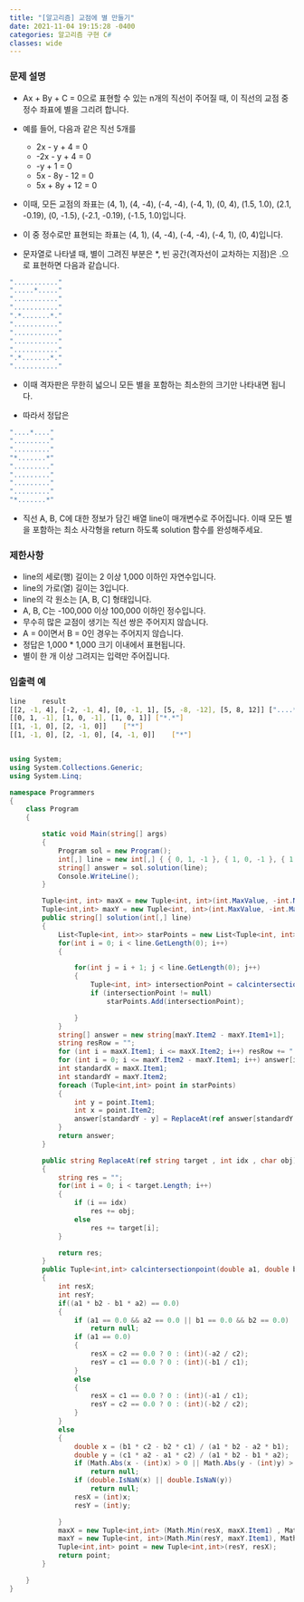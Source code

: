 ```yaml
---
title: "[알고리즘] 교점에 별 만들기"
date: 2021-11-04 19:15:28 -0400
categories: 알고리즘 구현 C#
classes: wide
---
```


### 문제 설명

- Ax + By + C = 0으로 표현할 수 있는 n개의 직선이 주어질 때, 이 직선의 교점 중 정수 좌표에 별을 그리려 합니다.

- 예를 들어, 다음과 같은 직선 5개를
  - 2x - y + 4 = 0
  - -2x - y + 4 = 0
  - -y + 1 = 0
  - 5x - 8y - 12 = 0
  - 5x + 8y + 12 = 0
- 이때, 모든 교점의 좌표는 (4, 1), (4, -4), (-4, -4), (-4, 1), (0, 4), (1.5, 1.0), (2.1, -0.19), (0, -1.5), (-2.1, -0.19), (-1.5, 1.0)입니다.
- 이 중 정수로만 표현되는 좌표는 (4, 1), (4, -4), (-4, -4), (-4, 1), (0, 4)입니다.

- 문자열로 나타낼 때, 별이 그려진 부분은 *, 빈 공간(격자선이 교차하는 지점)은 .으로 표현하면 다음과 같습니다.

```sh
"..........."  
".....*....."  
"..........."  
"..........."  
".*.......*."  
"..........."  
"..........."  
"..........."  
"..........."  
".*.......*."  
"..........."  
```

- 이때 격자판은 무한히 넓으니 모든 별을 포함하는 최소한의 크기만 나타내면 됩니다.

- 따라서 정답은

```sh
"....*...."  
"........."  
"........."  
"*.......*"  
"........."  
"........."  
"........."  
"........."  
"*.......*"  
```

- 직선 A, B, C에 대한 정보가 담긴 배열 line이 매개변수로 주어집니다. 이때 모든 별을 포함하는 최소 사각형을 return 하도록 solution 함수를 완성해주세요.

### 제한사항

- line의 세로(행) 길이는 2 이상 1,000 이하인 자연수입니다.
- line의 가로(열) 길이는 3입니다.
- line의 각 원소는 [A, B, C] 형태입니다.
- A, B, C는 -100,000 이상 100,000 이하인 정수입니다.
- 무수히 많은 교점이 생기는 직선 쌍은 주어지지 않습니다.
- A = 0이면서 B = 0인 경우는 주어지지 않습니다.
- 정답은 1,000 * 1,000 크기 이내에서 표현됩니다.
- 별이 한 개 이상 그려지는 입력만 주어집니다.

### 입출력 예

```sh
line	result
[[2, -1, 4], [-2, -1, 4], [0, -1, 1], [5, -8, -12], [5, 8, 12]]	["....*....", ".........", ".........", "*.......*", ".........", ".........", ".........", ".........", "*.......*"]
[[0, 1, -1], [1, 0, -1], [1, 0, 1]]	["*.*"]
[[1, -1, 0], [2, -1, 0]]	["*"]
[[1, -1, 0], [2, -1, 0], [4, -1, 0]]	["*"]
```


```csharp

using System;
using System.Collections.Generic;
using System.Linq;

namespace Programmers
{
    class Program
    {

        static void Main(string[] args)
        {
            Program sol = new Program();
            int[,] line = new int[,] { { 0, 1, -1 }, { 1, 0, -1 }, { 1, 0, 1 } };
            string[] answer = sol.solution(line);
            Console.WriteLine();
        }

        Tuple<int, int> maxX = new Tuple<int, int>(int.MaxValue, -int.MaxValue);
        Tuple<int,int> maxY = new Tuple<int, int>(int.MaxValue, -int.MaxValue);
        public string[] solution(int[,] line)
        {
            List<Tuple<int, int>> starPoints = new List<Tuple<int, int>>();
            for(int i = 0; i < line.GetLength(0); i++)
            {

                for(int j = i + 1; j < line.GetLength(0); j++)
                {
                    Tuple<int, int> intersectionPoint = calcintersectionpoint((double)line[i, 0], (double)line[i, 1], (double)line[i, 2], (double)line[j, 0], (double)line[j, 1], (double)line[j, 2]);
                    if (intersectionPoint != null)
                        starPoints.Add(intersectionPoint);

                }
            }
            string[] answer = new string[maxY.Item2 - maxY.Item1+1];
            string resRow = "";
            for (int i = maxX.Item1; i <= maxX.Item2; i++) resRow += ".";
            for (int i = 0; i <= maxY.Item2 - maxY.Item1; i++) answer[i] = resRow;
            int standardX = maxX.Item1;
            int standardY = maxY.Item2;
            foreach (Tuple<int,int> point in starPoints)
            {
                int y = point.Item1;
                int x = point.Item2;
                answer[standardY - y] = ReplaceAt(ref answer[standardY - y], x - standardX, '*');
            }
            return answer;
        }

        public string ReplaceAt(ref string target , int idx , char obj)
        {
            string res = "";
            for(int i = 0; i < target.Length; i++)
            {
                if (i == idx)
                    res += obj;
                else
                    res += target[i];
            }

            return res;
        }
        public Tuple<int,int> calcintersectionpoint(double a1, double b1 , double c1 , double a2 , double b2, double c2)
        {
            int resX;
            int resY;
            if((a1 * b2 - b1 * a2) == 0.0)
            {
                if (a1 == 0.0 && a2 == 0.0 || b1 == 0.0 && b2 == 0.0)
                    return null; 
                if (a1 == 0.0)
                {
                    resX = c2 == 0.0 ? 0 : (int)(-a2 / c2);
                    resY = c1 == 0.0 ? 0 : (int)(-b1 / c1);
                }
                else
                {
                    resX = c1 == 0.0 ? 0 : (int)(-a1 / c1);
                    resY = c2 == 0.0 ? 0 : (int)(-b2 / c2);
                }
            }
            else
            {
                double x = (b1 * c2 - b2 * c1) / (a1 * b2 - a2 * b1);
                double y = (c1 * a2 - a1 * c2) / (a1 * b2 - b1 * a2); 
                if (Math.Abs(x - (int)x) > 0 || Math.Abs(y - (int)y) > 0)
                    return null;
                if (double.IsNaN(x) || double.IsNaN(y))
                    return null;
                resX = (int)x;
                resY = (int)y;

            }
            maxX = new Tuple<int,int> (Math.Min(resX, maxX.Item1) , Math.Max(resX, maxX.Item2) );
            maxY = new Tuple<int, int>(Math.Min(resY, maxY.Item1), Math.Max(resY, maxY.Item2));
            Tuple<int,int> point = new Tuple<int,int>(resY, resX);
            return point;
        }

    }
}

```